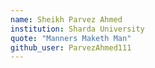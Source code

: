```yaml
---
name: Sheikh Parvez Ahmed
institution: Sharda University
quote: "Manners Maketh Man"
github_user: ParvezAhmed111
---
```

